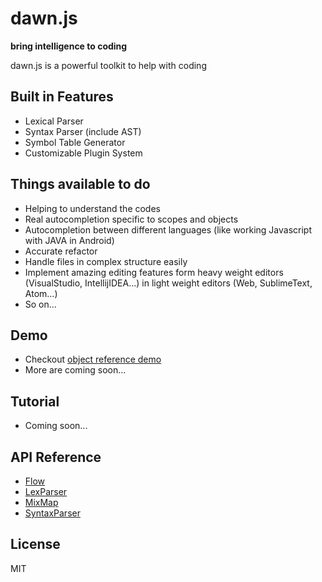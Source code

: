 dawn.js
=======
**bring intelligence to coding**


dawn.js is a powerful toolkit to help with coding

## Built in Features

* Lexical Parser
* Syntax Parser (include AST)
* Symbol Table Generator
* Customizable Plugin System

## Things available to do

* Helping to understand the codes
* Real autocompletion specific to scopes and objects
* Autocompletion between different languages (like working Javascript with JAVA in Android)
* Accurate refactor
* Handle files in complex structure easily
* Implement amazing editing features form heavy weight editors (VisualStudio, IntellijIDEA...) in light weight editors (Web, SublimeText, Atom...)
* So on...

## Demo

* Checkout [object reference demo](http://dawnjs.com/demo)
* More are coming soon...

## Tutorial
* Coming soon...

## API Reference
* [Flow]()
* [LexParser]()
* [MixMap]()
* [SyntaxParser]()

## License
MIT